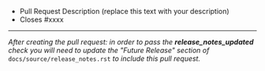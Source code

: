 - Pull Request Description (replace this text with your description)
- Closes #xxxx

-----
*After creating the pull request: in order to pass the **release_notes_updated** check you will need to update the "Future Release" section of* `docs/source/release_notes.rst` *to include this pull request.*